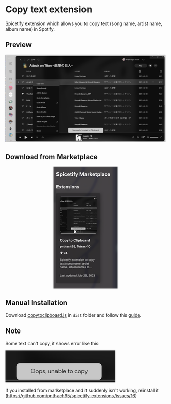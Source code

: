 # Copy text extension

Spicetify extension which allows you to copy text (song name, artist name, album name) in Spotify.

## Preview

![Screenshot](screenshot.png)

## Download from Marketplace

<div align=center>
  <img src="./marketplace.png" width=200px />
</div>

## Manual Installation

Download [copytoclipboard.js](./dist/copytoclipboard.js) in `dist` folder and follow this [guide](https://spicetify.app/docs/advanced-usage/extensions#installing).

## Note

Some text can't copy, it shows error like this:

![error](error.png)

If you installed from marketplace and it suddenly isn't working, reinstall it (https://github.com/pnthach95/spicetify-extensions/issues/16)
